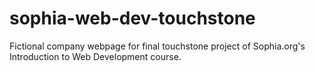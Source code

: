 # sophia-web-dev-touchstone

Fictional company webpage for final touchstone project of Sophia.org's Introduction to Web Development course.
